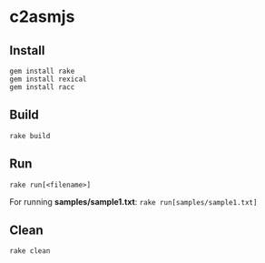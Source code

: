 # c2asmjs

## Install

    gem install rake
    gem install rexical
    gem install racc

## Build

    rake build
    
## Run

    rake run[<filename>]
    
For running **samples/sample1.txt**: `rake run[samples/sample1.txt]`

## Clean

    rake clean
